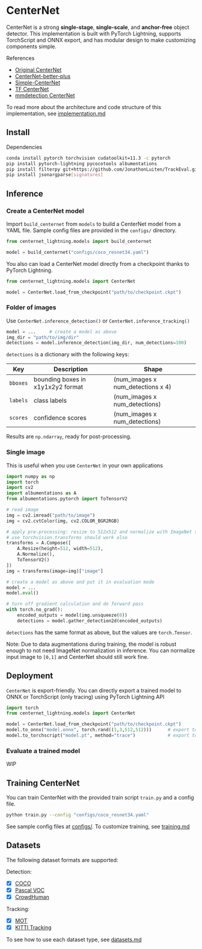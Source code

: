 # CenterNet

CenterNet is a strong **single-stage**, **single-scale**, and **anchor-free** object detector. This implementation is built with PyTorch Lightning, supports TorchScript and ONNX export, and has modular design to make customizing components simple.

References

- [Original CenterNet](https://github.com/xingyizhou/CenterNet)
- [CenterNet-better-plus](https://github.com/lbin/CenterNet-better-plus)
- [Simple-CenterNet](https://github.com/developer0hye/Simple-CenterNet)
- [TF CenterNet](https://github.com/tensorflow/models/tree/master/research/object_detection)
- [mmdetection CenterNet](https://github.com/open-mmlab/mmdetection/blob/master/mmdet/models/dense_heads/centernet_head.py)

To read more about the architecture and code structure of this implementation, see [implementation.md](docs/implementation.md)

## Install

Dependencies

```bash
conda install pytorch torchvision cudatoolkit=11.3 -c pytorch
pip install pytorch-lightning pycocotools albumentations
pip install filterpy git+https://github.com/JonathonLuiten/TrackEval.git    # for FairMOT
pip install jsonargparse[signatures]                                        # for training
```

## Inference

### Create a CenterNet model

Import `build_centernet` from `models` to build a CenterNet model from a YAML file. Sample config files are provided in the `configs/` directory.

```python
from centernet_lightning.models import build_centernet

model = build_centernet("configs/coco_resnet34.yaml")
```

You also can load a CenterNet model directly from a checkpoint thanks to PyTorch Lightning.

```python
from centernet_lightning.models import CenterNet

model = CenterNet.load_from_checkpoint("path/to/checkpoint.ckpt")
```

### Folder of images

Use `CenterNet.inference_detection()` or `CenterNet.inference_tracking()`

```python
model = ...     # create a model as above
img_dir = "path/to/img/dir"
detections = model.inference_detection(img_dir, num_detections=100)
```

`detections` is a dictionary with the following keys:

Key | Description | Shape
----|-------------|-------
`bboxes` | bounding boxes in x1y1x2y2 format | (num_images x num_detections x 4)
`labels` | class labels | (num_images x num_detections)
`scores` | confidence scores | (num_images x num_detections)

Results are `np.ndarray`, ready for post-processing.

### Single image

This is useful when you use `CenterNet` in your own applications

```python
import numpy as np
import torch
import cv2
import albumentations as A
from albumentations.pytorch import ToTensorV2

# read image
img = cv2.imread("path/to/image")
img = cv2.cvtColor(img, cv2.COLOR_BGR2RGB)

# apply pre-processing: resize to 512x512 and normalize with ImageNet statistics
# use torchvision.transforms should work also
transforms = A.Compose([
    A.Resize(height=512, width=512),
    A.Normalize(),
    ToTensorV2()
])
img = transforms(image=img)["image"]

# create a model as above and put it in evaluation mode
model = ...     
model.eval()

# turn off gradient calculation and do forward pass
with torch.no_grad():
    encoded_outputs = model(img.unsqueeze(0))
    detections = model.gather_detection2d(encoded_outputs)
```

`detections` has the same format as above, but the values are `torch.Tensor`.

Note: Due to data augmentations during training, the model is robust enough to not need ImageNet normalization in inference. You can normalize input image to `[0,1]` and CenterNet should still work fine.

## Deployment

`CenterNet` is export-friendly. You can directly export a trained model to ONNX or TorchScript (only tracing) using PyTorch Lightning API

```python
import torch
from centernet_lightning.models import CenterNet

model = CenterNet.load_from_checkpoint("path/to/checkpoint.ckpt")
model.to_onnx("model.onnx", torch.rand((1,3,512,512)))      # export to ONNX
model.to_torchscript("model.pt", method="trace")            # export to TorchScript. scripting might not work
```

### Evaluate a trained model

WIP

## Training CenterNet

You can train CenterNet with the provided train script `train.py` and a config file.

```bash
python train.py --config "configs/coco_resnet34.yaml"
```

See sample config files at [configs/](configs/). To customize training, see [training.md](docs/training)

## Datasets

The following dataset formats are supported:

Detection:

- [x] [COCO](https://cocodataset.org/)
- [x] [Pascal VOC](http://host.robots.ox.ac.uk/pascal/VOC/)
- [x] [CrowdHuman](https://www.crowdhuman.org/)

Tracking:

- [x] [MOT](https://motchallenge.net/)
- [x] [KITTI Tracking](http://www.cvlibs.net/datasets/kitti/eval_tracking.php)

To see how to use each dataset type, see [datasets.md](docs/datasets.md)
